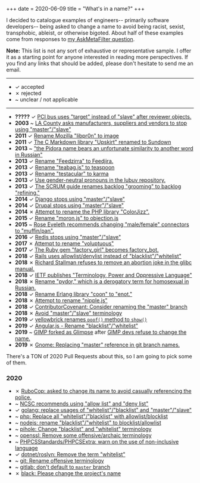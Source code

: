 +++
date = 2020-06-09
title = "What's in a name?"
+++

I decided to catalogue examples of engineers-- primarily software developers--
being asked to change a name to avoid being racist, sexist, transphobic,
ableist, or otherwise bigoted.  About half of these examples come from
responses to [my AskMetaFilter question][ask_mefi].

<!-- more -->

**Note:** This list is not any sort of exhaustive or representative sample. I
offer it as a starting point for anyone interested in reading more
perspectives. If you find any links that should be added, please don't hesitate
to send me an email.

---
- ✓ accepted
- ✗ rejected
- ~ unclear / not applicable
---

- **?????** ✓ [PCI bus uses "target" instead of "slave" after reviewer objects.][pci_bus]
- **2003** ~ [LA County asks manufacturers, suppliers and vendors to stop using "master"/"slave"][la_county]
- **2011** ✓ [Rename Mozilla "libpr0n" to image][libpr0n]
- **2011** ✓ [The C Markdown library "Upskirt" renamed to Sundown][sundown]
- **2013** ~ ["the Pidora name bears an unfortunate similarity to another word in Russian"][pidora]
- **2013** ✓ [Rename "Feedzirra" to Feedjira.][feedjira]
- **2013** ✓ [Rename "teabag.js" to teaspoon][teaspoon]
- **2013** ✓ [Rename "testacular" to karma][karma]
- **2013** ✓ [Use gender-neutral pronouns in the lubuv repository.][lubuv]
- **2013** ✓ [The SCRUM guide renames backlog "grooming" to backlog "refining."][refining]
- **2014** ✓ [Django stops using "master"/"slave"][django]
- **2014** ✓ [Drupal stops using "master"/"slave"][drupal]
- **2014** ✗ [Attempt to rename the PHP library "ColorJizz".][colorjizz]
- **2015** ✓ [Rename "moron.js" to objection.js][objectionjs]
- **2015** ~ [Rose Eveleth recommends changing "male/female" connectors to "muffin/pan".][muffinpan]
- **2016** ✓ [Redis stops using "master"/"slave"][redis]
- **2017** ✗ [Attempt to rename "voluptuous"][voluptuous]
- **2017** ✓ [The Ruby gem "factory_girl" becomes factory_bot.][factory_bot]
- **2018** ✓ [Rails uses allowlist/denylist instead of "blacklist"/"whitelist"][rails]
- **2018** ✗ [Richard Stallman refuses to remove an abortion joke in the glibc manual.][abortion_joke]
- **2018** ✓ [IETF publishes "Terminology, Power and Oppressive Language"][ietf]
- **2018** ✗ [Rename "pydor," which is a derogatory term for homosexual in Russian.][pydor]
- **2018** ✓ [Rename Erlang library "coon" to "enot."][enot]
- **2018** ✗ [Attempt to rename "nipple.js"][nipplejs]
- **2018** ✓ [ContributorCovenant: Consider renaming the "master" branch][contributor_covenant]
- **2018** ✗ [Avoid "master"/"slave" terminology][python]
- **2019** ✓ [yellowbrick renames `poof()` method to `show()`][yellowbrick]
- **2019** ✓ [Angular.js - Rename "blacklist"/"whitelist"][angularjs]
- **2019** ~ [GIMP forked as Glimpse][glimpse] after [GIMP devs refuse to change the name.][gimp]
- **2019** ✗ [Gnome: Replacing "master" reference in git branch names.][gnome]

There's a TON of 2020 Pull Requests about this, so I am going to pick some of
them.

### 2020

- ✗ [RuboCop: asked to change its name to avoid casually referencing the police.][rubocop]
- ~ [NCSC recommends using "allow list" and "deny list"][ncsc]
- ✓ [golang: replace usages of "whitelist"/"blacklist" and "master"/"slave"][golang]
- ~ [php: Replace all "whitelist"/"blacklist" with allowlist/blocklist][php]
- ~ [nodejs: rename "blacklist"/"whitelist" to blocklist/allowlist ][nodejs]
- ~ [pihole: Change "blacklist" and "whitelist" terminology][pihole]
- ~ [openssl: Remove some offensive/archaic terminology][openssl]
- ~ [PHPCSStandards/PHPCSExtra: warn on the use of non-inclusive language][phpcsextra]
- ✓ [dotnet/roslyn: Remove the term "whitelist"][roslyn]
- ~ [git: Rename offensive terminology][git]
- ~ [gitlab: don't default to `master` branch][gitlab]
- ✗ [black: Please change the project's name][black]

[ask_mefi]: https://ask.metafilter.com/345497/Help-me-find-all-the-naming-controversies-in-programming

[pci_bus]: https://ask.metafilter.com/345497/Help-me-find-all-the-naming-controversies-in-programming#4948899
[la_county]: https://www.snopes.com/fact-check/masterslave/
[libpr0n]: https://bugzilla.mozilla.org/show_bug.cgi?id=66984
[sundown]: https://github.com/vmg/sundown/issues/36
[pidora]: https://wiki.cdot.senecacollege.ca/wiki/Pidora_Russian
[feedjira]: https://github.com/feedjira/feedjira/issues/135
[teaspoon]: https://github.com/jejacks0n/teaspoon/issues/40
[karma]: https://github.com/karma-runner/karma/issues/376
[lubuv]: https://github.com/joyent/libuv/pull/1015
[refining]: https://pm.stackexchange.com/a/24134
[django]: https://github.com/django/django/pull/2692
[drupal]: https://www.drupal.org/project/drupal/issues/2275877
[colorjizz]: https://github.com/mikeemoo/ColorJizz-PHP/issues/7
[objectionjs]: https://github.com/Vincit/objection.js/issues/10
[muffinpan]: https://www.lastwordonnothing.com/2015/11/27/a-modest-proposal-for-re-naming-connectors-and-fasteners/
[redis]: https://github.com/antirez/redis/issues/3185
[voluptuous]: https://github.com/alecthomas/voluptuous/issues/287
[factory_bot]: https://thoughtbot.com/blog/factory_bot
[rails]: https://github.com/rails/rails/issues/33677
[abortion_joke]: https://lwn.net/Articles/770966/
[ietf]: https://tools.ietf.org/id/draft-knodel-terminology-00.html
[pydor]: https://github.com/dohnto/pydor/issues/5
[enot]: https://github.com/comtihon/enot/issues/59
[nipplejs]: https://github.com/yoannmoinet/nipplejs/issues/80
[contributor_covenant]: https://github.com/ContributorCovenant/contributor_covenant/issues/569
[python]: https://bugs.python.org/issue34605
[yellowbrick]: https://github.com/DistrictDataLabs/yellowbrick/releases/tag/v1.0.1
[angularjs]: https://github.com/angular/angular/pull/28529
[glimpse]: https://glimpse-editor.github.io/about/#what-is-wrong-with-the-gimp-name
[gimp]: https://web.archive.org/web/20190705135842/https://gitlab.gnome.org/GNOME/gimp/issues/3617
[gnome]: https://mail.gnome.org/archives/desktop-devel-list/2019-May/msg00050.html

[rubocop]: https://metaredux.com/posts/2020/06/08/the-rubocop-name-drama-redux.html
[golang]: https://go-review.googlesource.com/c/go/+/236857/
[php]: https://github.com/php/php-src/pull/5685
[ncsc]: https://www.ncsc.gov.uk/blog-post/terminology-its-not-black-and-white
[nodejs]: https://github.com/nodejs/node/pull/33813
[pihole]: https://discourse.pi-hole.net/t/change-blacklist-and-whitelist-terminology/31657/39
[sourcegraph]: https://github.com/sourcegraph/sourcegraph/issues/11389
[openssl]: https://github.com/openssl/openssl/pull/12089
[phpcsextra]: https://github.com/PHPCSStandards/PHPCSExtra/issues/59
[roslyn]: https://github.com/dotnet/roslyn/pull/3507
[git]: https://lore.kernel.org/git/CAOAHyQwyXC1Z3v7BZAC+Bq6JBaM7FvBenA-1fcqeDV==apdWDg@mail.gmail.com/
[gitlab]: https://gitlab.com/gitlab-org/gitlab/-/issues/220906
[black]: https://github.com/psf/black/issues/1363

<script>
  var items = document.getElementsByTagName("li");
  for (var i=0; i<items.length; i++) {
    items[i].innerHTML = items[i].innerHTML.replace("✓", "<span class=\"green-hl\">✓</span>");
    items[i].innerHTML = items[i].innerHTML.replace("✗", "<span class=\"red-hl\">✗</span>");
  }
</script>

<style>
  .green-hl { color: green; }
  .red-hl { color: red; }
</style>
